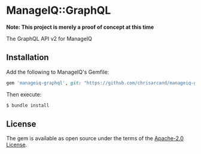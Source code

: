 # ManageIQ::GraphQL

**Note: This project is merely a proof of concept at this time**

The GraphQL API v2 for ManageIQ

## Installation

Add the following to ManageIQ's Gemfile:

```ruby
gem 'manageiq-graphql', git: "https://github.com/chrisarcand/manageiq-graphql"
```

Then execute:

```bash
$ bundle install
```

## License

The gem is available as open source under the terms of the [Apache-2.0 License](https://opensource.org/licenses/Apache-2.0).
